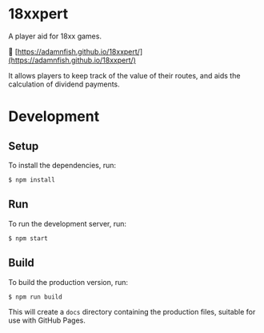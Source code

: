 18xxpert
========

A player aid for 18xx games.

🔗 [https://adamnfish.github.io/18xxpert/](https://adamnfish.github.io/18xxpert/)

It allows players to keep track of the value of their routes, and aids the calculation of dividend payments.

# Development

## Setup

To install the dependencies, run:

    $ npm install

## Run

To run the development server, run:

    $ npm start

## Build

To build the production version, run:

    $ npm run build

This will create a `docs` directory containing the production files, suitable for use with GitHub Pages.